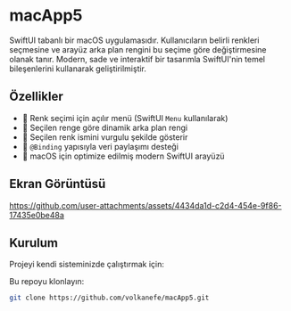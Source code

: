 # macApp5

SwiftUI tabanlı bir macOS uygulamasıdır. Kullanıcıların belirli renkleri seçmesine ve arayüz arka plan rengini bu seçime göre değiştirmesine olanak tanır. Modern, sade ve interaktif bir tasarımla SwiftUI'nin temel bileşenlerini kullanarak geliştirilmiştir.

## Özellikler

- 🎨 Renk seçimi için açılır menü (SwiftUI `Menu` kullanılarak)
- 🌈 Seçilen renge göre dinamik arka plan rengi
- 🧾 Seçilen renk ismini vurgulu şekilde gösterir
- 🧩 `@Binding` yapısıyla veri paylaşımı desteği
- 🍎 macOS için optimize edilmiş modern SwiftUI arayüzü

## Ekran Görüntüsü



https://github.com/user-attachments/assets/4434da1d-c2d4-454e-9f86-17435e0be48a



## Kurulum

Projeyi kendi sisteminizde çalıştırmak için:

Bu repoyu klonlayın:

   ```bash
   git clone https://github.com/volkanefe/macApp5.git
